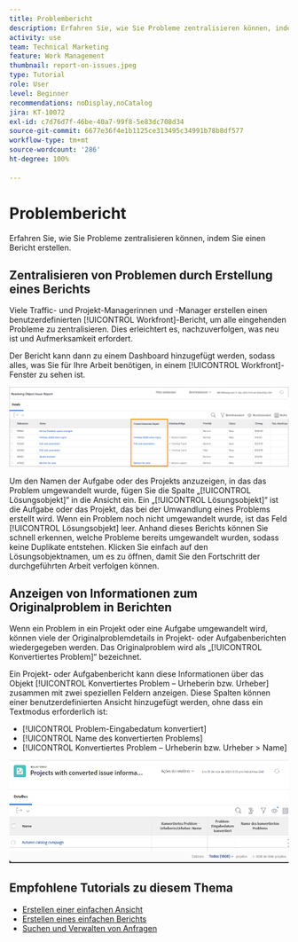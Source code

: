 ```yaml
---
title: Problembericht
description: Erfahren Sie, wie Sie Probleme zentralisieren können, indem Sie einen Bericht erstellen.
activity: use
team: Technical Marketing
feature: Work Management
thumbnail: report-on-issues.jpeg
type: Tutorial
role: User
level: Beginner
recommendations: noDisplay,noCatalog
jira: KT-10072
exl-id: c7d76d7f-46be-40a7-99f8-5e83dc708d34
source-git-commit: 6677e36f4e1b1125ce313495c34991b78b8df577
workflow-type: tm+mt
source-wordcount: '286'
ht-degree: 100%

---
```


# Problembericht

Erfahren Sie, wie Sie Probleme zentralisieren können, indem Sie einen Bericht erstellen.

## Zentralisieren von Problemen durch Erstellung eines Berichts

Viele Traffic- und Projekt-Managerinnen und -Manager erstellen einen benutzerdefinierten [!UICONTROL Workfront]-Bericht, um alle eingehenden Probleme zu zentralisieren. Dies erleichtert es, nachzuverfolgen, was neu ist und Aufmerksamkeit erfordert.

Der Bericht kann dann zu einem Dashboard hinzugefügt werden, sodass alles, was Sie für Ihre Arbeit benötigen, in einem [!UICONTROL Workfront]-Fenster zu sehen ist.

![Ein Bild der Spalte [!UICONTROL Lösungsobjekt] eines Problemberichts.](assets/18-resolving-object-report.png)

Um den Namen der Aufgabe oder des Projekts anzuzeigen, in das das Problem umgewandelt wurde, fügen Sie die Spalte „[!UICONTROL Lösungsobjekt]“ in die Ansicht ein. Ein „[!UICONTROL Lösungsobjekt]“ ist die Aufgabe oder das Projekt, das bei der Umwandlung eines Problems erstellt wird. Wenn ein Problem noch nicht umgewandelt wurde, ist das Feld [!UICONTROL Lösungsobjekt] leer. Anhand dieses Berichts können Sie schnell erkennen, welche Probleme bereits umgewandelt wurden, sodass keine Duplikate entstehen. Klicken Sie einfach auf den Lösungsobjektnamen, um es zu öffnen, damit Sie den Fortschritt der durchgeführten Arbeit verfolgen können.

## Anzeigen von Informationen zum Originalproblem in Berichten

Wenn ein Problem in ein Projekt oder eine Aufgabe umgewandelt wird, können viele der Originalproblemdetails in Projekt- oder Aufgabenberichten wiedergegeben werden. Das Originalproblem wird als „[!UICONTROL Konvertiertes Problem]“ bezeichnet.

Ein Projekt- oder Aufgabenbericht kann diese Informationen über das Objekt [!UICONTROL Konvertiertes Problem – Urheberin bzw. Urheber] zusammen mit zwei speziellen Feldern anzeigen. Diese Spalten können einer benutzerdefinierten Ansicht hinzugefügt werden, ohne dass ein Textmodus erforderlich ist:

* [!UICONTROL Problem-Eingabedatum konvertiert]
* [!UICONTROL Name des konvertierten Problems]
* [!UICONTROL Konvertiertes Problem – Urheberin bzw. Urheber > Name]

![Ein Bild der Informationen zu Problemberichten.](assets/19-text-mode-reporting-for-issues.png)


## Empfohlene Tutorials zu diesem Thema

* [Erstellen einer einfachen Ansicht](/help/reporting/basic-reporting/create-a-basic-view.md)
* [Erstellen eines einfachen Berichts](/help/reporting/basic-reporting/create-a-simple-report.md)
* [Suchen und Verwalten von Anfragen](/help/manage-work/issues-requests/find-requests.md)

